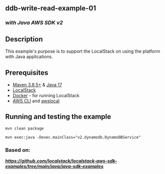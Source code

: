 
## ddb-write-read-example-01
### ___with Java AWS SDK v2___ 

## Description

This example's purpose is to support the LocalStack on using the platform with Java applications.

## Prerequisites

- [Maven 3.8.5+](https://maven.apache.org/install.html) & [Java 17](https://www.java.com/en/download/help/download_options.html)
- [LocalStack](https://localstack.cloud/)
- [Docker](https://docs.docker.com/get-docker/) - for running LocalStack
- [AWS CLI](https://aws.amazon.com/cli/) and [awslocal](https://docs.localstack.cloud/user-guide/integrations/aws-cli/#localstack-aws-cli-awslocal)

## Running and testing the example

```
mvn clean package
```

```
mvn exec:java -Dexec.mainClass="v2.dynamodb.DynamoDBService"
```

### Based on:
___https://github.com/localstack/localstack-aws-sdk-examples/tree/main/java/java-sdk-examples___


